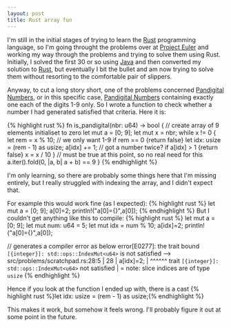 ```yaml
---
layout: post
title: Rust array fun
---
```

I'm still in the initial stages of trying to learn the [Rust][1] programming language, so I'm going throught the problems over at [Project Euler][2] and working my way through the problems and trying to solve them using Rust. Initially, I solved the first 30 or so using [Java][3] and then converted my solution to [Rust][1], but eventually I bit the bullet and am now trying to solve them without resorting to the comfortable pair of slippers.

Anyway, to cut a long story short, one of the problems concerned [Pandigital Numbers][4], or in this specific case, [Pandigital Numbers][4] containing exactly one each of the digits 1-9 only. So I wrote a function to check whether a number I had generated satisfied that criteria. Here it is:

{% highlight rust %}
fn is_pandigital(nbr: u64) -> bool {
    // create array of 9 elements initialiset to zero
    let mut a = [0; 9];
    let mut x = nbr;
    while x != 0 {
        let rem = x % 10;
        // we only want 1-9
        if rem == 0 {return false}
        let idx: usize = (rem - 1) as usize;
        a[idx] += 1;
        // got a number twice?
        if a[idx] > 1 {return false}
        x = x / 10
    }
    // must be true at this point, so no real need for this
    a.iter().fold(0, |a, b| a + b) == 9
}
{% endhighlight %}

I'm only learning, so there are probably some things here that I'm missing entirely, but I really struggled with indexing the array, and I didn't expect that.

For example this would work fine (as I expected):
{% highlight rust %}
let mut a = [0; 9];
a[0]=2;
println!("a[0]={}",a[0]);
{% endhighlight %}
But I couldn't get anything like this to compile:
{% highlight rust %}
let mut a = [0; 9];
let mut num: u64 = 5;
let mut idx = num % 10;
a[idx]=2;
println!("a[0]={}",a[0]);

// generates a compiler error as below
error[E0277]: the trait bound `[{integer}]: std::ops::IndexMut<u64>` is not satisfied
  --> src/problems/scratchpad.rs:28:5
   |
28 |     a[idx]=2;
   |     ^^^^^^ trait `[{integer}]: std::ops::IndexMut<u64>` not satisfied
   |
   = note: slice indices are of type `usize`
{% endhighlight %}

Hence if you look at the function I ended up with, there is a cast
{% highlight rust %}let idx: usize = (rem - 1) as usize;{% endhighlight %}

This makes it work, but somehow it feels wrong. I'll probably figure it out at some point in the future.

[1]: https://www.rust-lang.org "Rust"

[2]: https://projecteuler.net "Project Euler"

[3]: http://openjdk.java.net "Java"

[4]: https://en.wikipedia.org/wiki/Pandigital_number "Pandigital Numbers"
